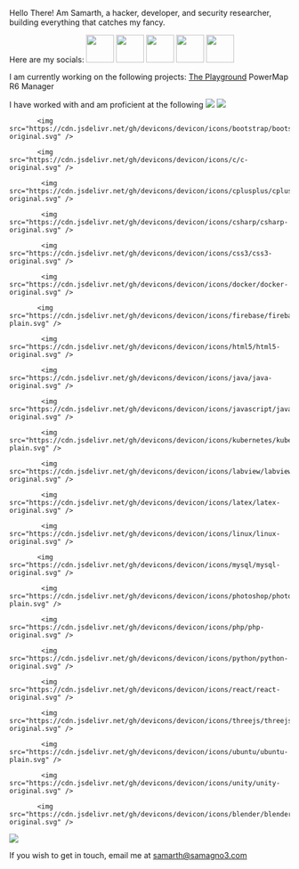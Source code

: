 Hello There! Am Samarth, a hacker, developer, and security researcher, building everything that catches my fancy.

Here are my socials:
<a href="https://www.linkedin.com/in/samagno3/"><img height="50" src="https://samagno3.com/images/linkedin.webp"/></a>
<a href="https://samagno3.com/"><img height="50" src="https://samagno3.com/images/favicon-32x32.png"/></a>
<a href="https://blog.samagno3.com/"><img height="50" src="https://samagno3.com/images/blog.png"/></a>
<a href="https://app.hackthebox.com/users/434967"><img height="50" src="https://samagno3.com/images/htb.png"/></a>
<a href="https://tryhackme.com/p/sagnihotri18"><img height="50" src="https://samagno3.com/images/thm.png"/></a>

I am currently working on the following projects:
<a href ="https://blog.samagno3.com/playground1.html">The Playground</a>
PowerMap
R6 Manager

I have worked with and am proficient at the following <img src="https://cdn.jsdelivr.net/gh/devicons/devicon/icons/androidstudio/androidstudio-original.svg" /> 
<img src="https://cdn.jsdelivr.net/gh/devicons/devicon/icons/bash/bash-original.svg" />
         
           <img src="https://cdn.jsdelivr.net/gh/devicons/devicon/icons/bootstrap/bootstrap-original.svg" />
         
           <img src="https://cdn.jsdelivr.net/gh/devicons/devicon/icons/c/c-original.svg" />
         
            <img src="https://cdn.jsdelivr.net/gh/devicons/devicon/icons/cplusplus/cplusplus-original.svg" />
         
            <img src="https://cdn.jsdelivr.net/gh/devicons/devicon/icons/csharp/csharp-original.svg" />
         
            <img src="https://cdn.jsdelivr.net/gh/devicons/devicon/icons/css3/css3-original.svg" />
        
            <img src="https://cdn.jsdelivr.net/gh/devicons/devicon/icons/docker/docker-original.svg" />
         
           <img src="https://cdn.jsdelivr.net/gh/devicons/devicon/icons/firebase/firebase-plain.svg" />
         
            <img src="https://cdn.jsdelivr.net/gh/devicons/devicon/icons/html5/html5-original.svg" />
         
            <img src="https://cdn.jsdelivr.net/gh/devicons/devicon/icons/java/java-original.svg" />
         
            <img src="https://cdn.jsdelivr.net/gh/devicons/devicon/icons/javascript/javascript-original.svg" />
         
            <img src="https://cdn.jsdelivr.net/gh/devicons/devicon/icons/kubernetes/kubernetes-plain.svg" />
         
            <img src="https://cdn.jsdelivr.net/gh/devicons/devicon/icons/labview/labview-original.svg" />
         
            <img src="https://cdn.jsdelivr.net/gh/devicons/devicon/icons/latex/latex-original.svg" />
         
            <img src="https://cdn.jsdelivr.net/gh/devicons/devicon/icons/linux/linux-original.svg" />
         
           <img src="https://cdn.jsdelivr.net/gh/devicons/devicon/icons/mysql/mysql-original.svg" />
         
            <img src="https://cdn.jsdelivr.net/gh/devicons/devicon/icons/photoshop/photoshop-plain.svg" />
         
            <img src="https://cdn.jsdelivr.net/gh/devicons/devicon/icons/php/php-original.svg" />
         
            <img src="https://cdn.jsdelivr.net/gh/devicons/devicon/icons/python/python-original.svg" />
         
            <img src="https://cdn.jsdelivr.net/gh/devicons/devicon/icons/react/react-original.svg" />
         
            <img src="https://cdn.jsdelivr.net/gh/devicons/devicon/icons/threejs/threejs-original.svg" />
         
            <img src="https://cdn.jsdelivr.net/gh/devicons/devicon/icons/ubuntu/ubuntu-plain.svg" />
        
            <img src="https://cdn.jsdelivr.net/gh/devicons/devicon/icons/unity/unity-original.svg" />
         
           <img src="https://cdn.jsdelivr.net/gh/devicons/devicon/icons/blender/blender-original.svg" />
         
<img src="https://github-readme-stats.vercel.app/api/top-langs?username=SamAgno3&layout=compact"/>

            
If you wish to get in touch, email me at samarth@samagno3.com
